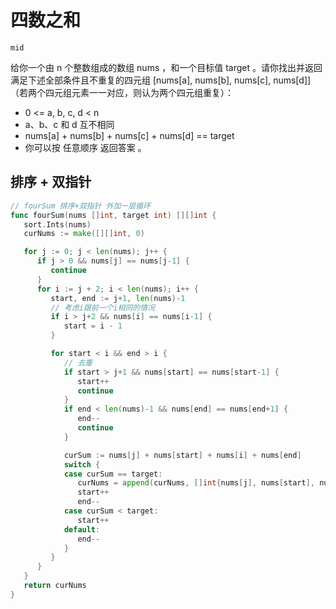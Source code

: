 # 四数之和

`mid`

给你一个由 n 个整数组成的数组 nums ，和一个目标值 target 。请你找出并返回满足下述全部条件且不重复的四元组 [nums[a], nums[b], nums[c], nums[d]] （若两个四元组元素一一对应，则认为两个四元组重复）：

- 0 <= a, b, c, d < n
- a、b、c 和 d 互不相同
- nums[a] + nums[b] + nums[c] + nums[d] == target
- 你可以按 任意顺序 返回答案 。

##  排序 + 双指针

```go
// fourSum 排序+双指针 外加一层循环
func fourSum(nums []int, target int) [][]int {
   sort.Ints(nums)
   curNums := make([][]int, 0)

   for j := 0; j < len(nums); j++ {
      if j > 0 && nums[j] == nums[j-1] {
         continue
      }
      for i := j + 2; i < len(nums); i++ {
         start, end := j+1, len(nums)-1
         // 考虑i跟前一个i相同的情况
         if i > j+2 && nums[i] == nums[i-1] {
            start = i - 1
         }

         for start < i && end > i {
            // 去重
            if start > j+1 && nums[start] == nums[start-1] {
               start++
               continue
            }
            if end < len(nums)-1 && nums[end] == nums[end+1] {
               end--
               continue
            }

            curSum := nums[j] + nums[start] + nums[i] + nums[end]
            switch {
            case curSum == target:
               curNums = append(curNums, []int{nums[j], nums[start], nums[i], nums[end]})
               start++
               end--
            case curSum < target:
               start++
            default:
               end--
            }
         }
      }
   }
   return curNums
}
```